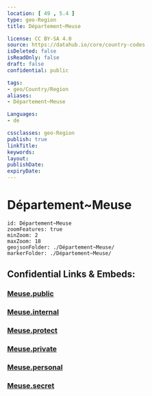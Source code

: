 ```yaml
---
location: [ 49 , 5.4 ] 
type: geo-Region
title: Département~Meuse

license: CC BY-SA 4.0
source: https://datahub.io/core/country-codes
isDeleted: false
isReadOnly: false
draft: false
confidential: public

tags:
- geo/Country/Region
aliases:
- Département~Meuse

Languages:
- de

cssclasses: geo-Region
publish: true
linkTitle: 
keywords: 
layout: 
publishDate: 
expiryDate: 
---
```


# Département~Meuse

```leaflet
id: Département~Meuse
zoomFeatures: true 
minZoom: 2 
maxZoom: 18
geojsonFolder: ./Département~Meuse/
markerFolder: ./Département~Meuse/
```


## Confidential Links & Embeds: 

### [Meuse.public](/_public/\Earth\Continent\Europe\Europe~West\France\regions~France\Grand_Est\departments~Grand_EstMeuse.public.md) 

### [Meuse.internal](/_internal/\Earth\Continent\Europe\Europe~West\France\regions~France\Grand_Est\departments~Grand_EstMeuse.internal.md) 

### [Meuse.protect](/_protect/\Earth\Continent\Europe\Europe~West\France\regions~France\Grand_Est\departments~Grand_EstMeuse.protect.md) 

### [Meuse.private](/_private/\Earth\Continent\Europe\Europe~West\France\regions~France\Grand_Est\departments~Grand_EstMeuse.private.md) 

### [Meuse.personal](/_personal/\Earth\Continent\Europe\Europe~West\France\regions~France\Grand_Est\departments~Grand_EstMeuse.personal.md) 

### [Meuse.secret](/_secret/\Earth\Continent\Europe\Europe~West\France\regions~France\Grand_Est\departments~Grand_EstMeuse.secret.md)

